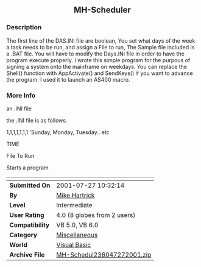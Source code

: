 ﻿<div align="center">

## MH\-Scheduler


</div>

### Description

The first line of the DAS.INI file are boolean, You set what days of the week a task needs to be run, and assign a File to run, The Sample file included is a .BAT file. You will have to modify the Days.INI file in order to have the program execute properly. I wrote this simple program for the purpous of signing a system onto the mainframe on weekdays. You can replace the Shell() function with AppActivate() and SendKeys() if you want to advance the program. I used it to launch an AS400 macro.
 
### More Info
 
an .INI file

the .INI file is as follows.

1,1,1,1,1,1,1 'Sunday, Monday, Tuesday.. etc

TIME

File To Run

Starts a program


<span>             |<span>
---                |---
**Submitted On**   |2001-07-27 10:32:14
**By**             |[Mike Hartrick](https://github.com/Planet-Source-Code/PSCIndex/blob/master/ByAuthor/mike-hartrick.md)
**Level**          |Intermediate
**User Rating**    |4.0 (8 globes from 2 users)
**Compatibility**  |VB 5\.0, VB 6\.0
**Category**       |[Miscellaneous](https://github.com/Planet-Source-Code/PSCIndex/blob/master/ByCategory/miscellaneous__1-1.md)
**World**          |[Visual Basic](https://github.com/Planet-Source-Code/PSCIndex/blob/master/ByWorld/visual-basic.md)
**Archive File**   |[MH\-Schedul236047272001\.zip](https://github.com/Planet-Source-Code/mike-hartrick-mh-scheduler__1-25559/archive/master.zip)








